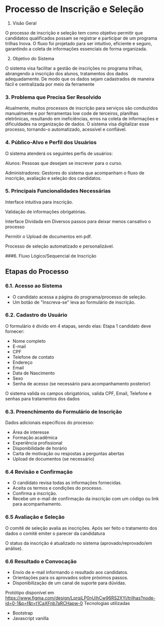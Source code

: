 # Processo de Inscrição e Seleção

1. Visão Geral

O processo de inscrição e seleção tem como objetivo permitir que candidatos qualificados possam se registrar e participar de um programa trilhas Inova. O fluxo foi projetado para ser intuitivo, eficiente e seguro, garantindo a coleta de informações essenciais de forma organizada.

2. Objetivo do Sistema

O sistema visa facilitar a gestão de inscrições no programa trilhas, abrangendo a inscrição dos alunos, tratamentos dos dados adequadamente. De modo que os dados sejam cadastrados de maneira fácil e centralizada por meio da ferramente 

### 3. Problema que Precisa Ser Resolvido

Atualmente, muitos processos de inscrição para serviços  são conduzidos manualmente e por ferramentas low code de terceiros, planilhas eletrônicas, resultando em ineficiências, erros na coleta de informações e dificuldades na organização de dados. O sistema visa digitalizar esse processo, tornando-o automatizado, acessível e confiável.

### 4. Público-Alvo e Perfil dos Usuários

O sistema atenderá os seguintes perfis de usuários:

Alunos: Pessoas que desejam se inscrever para o curso.


Administradores: Gestores do sistema que acompanham o fluxo de inscrição, avaliação e seleção dos candidatos.

### 5. Principais Funcionalidades Necessárias

Interface intuitiva para inscrição.

Validação de informações obrigatórias.

Interface Dividada em Diversos passos para deixar menos cansativo o processo

Permitir  o Upload de documentos  em pdf.


Processo de seleção automatizado e personalizável.

###6. Fluxo Lógico/Sequencial de Inscrição
## Etapas do Processo

### 6.1. Acesso ao Sistema
- O candidato acessa a página do programa/processo de seleção.
- Um botão de "Inscreva-se" leva ao formulário de inscrição.

### 6.2. Cadastro do Usuário
O formulário é divido em 4 etapas, sendo elas:
Etapa 1 candidato deve fornecer:
- Nome completo
- E-mail
- CPF
- Telefone de contato
- Endereço
- Email
- Data de Nascimento
- Sexo
- Senha de acesso (se necessário para acompanhamento posterior)

O sistema valida os campos obrigatórios, valida CPF, Email, Telefone e senhas para tratamentos dos dados

### 6.3. Preenchimento do Formulário de Inscrição
Dados adicionais específicos do processo:
- Área de interesse
- Formação acadêmica
- Experiência profissional
- Disponibilidade de horário
- Carta de motivação ou respostas a perguntas abertas
- Upload de documentos (se necessário)

### 6.4 Revisão e Confirmação
- O candidato revisa todas as informações fornecidas.
- Aceita os termos e condições do processo.
- Confirma a inscrição.
- Recebe um e-mail de confirmação da inscrição com um código ou link para acompanhamento.

### 6.5 Avaliação e Seleção
O comitê de seleção avalia as inscrições.
Após ser feito o tratamento dos dados o comitê emiter o parecer da candidatura

O status da inscrição é atualizado no sistema (aprovado/reprovado/em análise).

### 6.6 Resultado e Convocação
- Envio de e-mail informando o resultado aos candidatos.
- Orientações para os aprovados sobre próximos passos.
- Disponibilização de um canal de suporte para dúvidas.

Protótipo disponível em https://www.figma.com/design/LprqjLP0nUihCw96RS2XYi/trilhas?node-id=0-1&p=f&t=t1CaXFnb7aRCHapw-0
Tecnologias utilizadas
- Bootstrap
- Javascript vanilla

